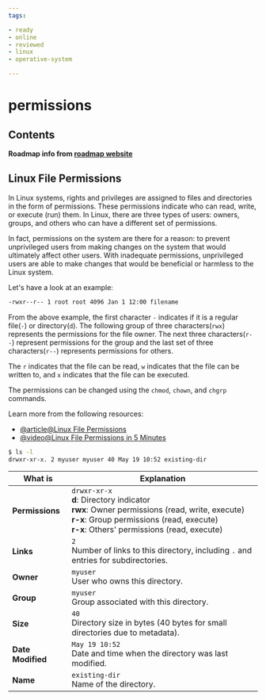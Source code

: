 ```yaml
---
tags:

- ready
- online
- reviewed
- linux
- operative-system

---
```


# permissions

## Contents

__Roadmap info from [roadmap website](https://roadmap.sh/linux/working-with-files/permissions)__

## Linux File Permissions

In Linux systems, rights and privileges are assigned to files and directories in the form of permissions. These permissions indicate who can read, write, or execute (run) them. In Linux, there are three types of users: owners, groups, and others who can have a different set of permissions.

In fact, permissions on the system are there for a reason: to prevent unprivileged users from making changes on the system that would ultimately affect other users. With inadequate permissions, unprivileged users are able to make changes that would be beneficial or harmless to the Linux system.

Let's have a look at an example:

```bash
-rwxr--r-- 1 root root 4096 Jan 1 12:00 filename
```

From the above example, the first character `-` indicates if it is a regular file(`-`) or directory(`d`). The following group of three characters(`rwx`) represents the permissions for the file owner. The next three characters(`r--`) represent permissions for the group and the last set of three characters(`r--`) represents permissions for others.

The `r` indicates that the file can be read, `w` indicates that the file can be written to, and `x` indicates that the file can be executed.

The permissions can be changed using the `chmod`, `chown`, and `chgrp` commands.

Learn more from the following resources:

* [@article@Linux File Permissions](https://linuxhandbook.com/linux-file-permissions/)
* [@video@Linux File Permissions in 5 Minutes](https://www.youtube.com/watch?v=LnKoncbQBsM)

```bash
$ ls -l
drwxr-xr-x. 2 myuser myuser 40 May 19 10:52 existing-dir
```


| **What is**       | **Explanation**                                                                                                                                                                               |
| ----------------- | --------------------------------------------------------------------------------------------------------------------------------------------------------------------------------------------- |
| **Permissions**   | `drwxr-xr-x`<br>**d**: Directory indicator<br>**rwx**: Owner permissions (read, write, execute)<br>**r-x**: Group permissions (read, execute)<br>**r-x**: Others' permissions (read, execute) |
| **Links**         | `2`<br>Number of links to this directory, including `.` and entries for subdirectories.                                                                                                       |
| **Owner**         | `myuser`<br>User who owns this directory.                                                                                                                                                     |
| **Group**         | `myuser`<br>Group associated with this directory.                                                                                                                                             |
| **Size**          | `40`<br>Directory size in bytes (40 bytes for small directories due to metadata).                                                                                                             |
| **Date Modified** | `May 19 10:52`<br>Date and time when the directory was last modified.                                                                                                                         |
| **Name**          | `existing-dir`<br>Name of the directory.                                                                                                                                                      |
